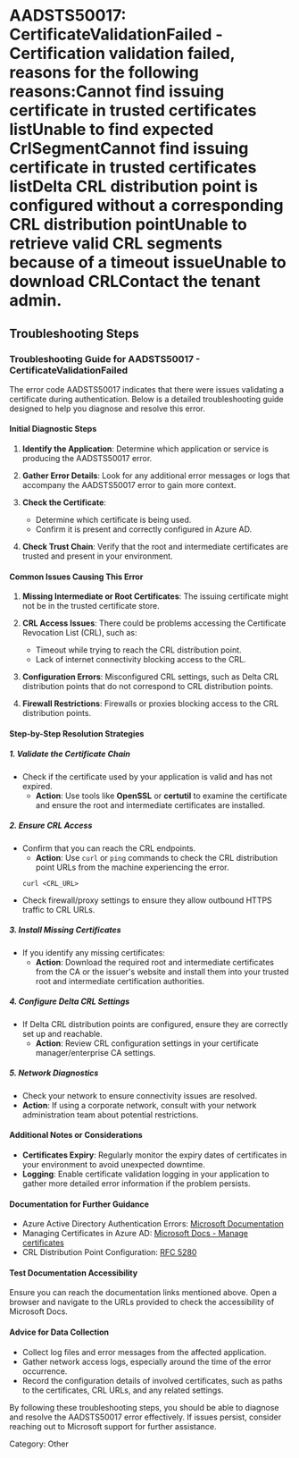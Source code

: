 
# AADSTS50017: CertificateValidationFailed - Certification validation failed, reasons for the following reasons:Cannot find issuing certificate in trusted certificates listUnable to find expected CrlSegmentCannot find issuing certificate in trusted certificates listDelta CRL distribution point is configured without a corresponding CRL distribution pointUnable to retrieve valid CRL segments because of a timeout issueUnable to download CRLContact the tenant admin.


## Troubleshooting Steps
### Troubleshooting Guide for AADSTS50017 - CertificateValidationFailed

The error code AADSTS50017 indicates that there were issues validating a certificate during authentication. Below is a detailed troubleshooting guide designed to help you diagnose and resolve this error.

#### Initial Diagnostic Steps

1. **Identify the Application**: Determine which application or service is producing the AADSTS50017 error.
  
2. **Gather Error Details**: Look for any additional error messages or logs that accompany the AADSTS50017 error to gain more context.

3. **Check the Certificate**:
   - Determine which certificate is being used.
   - Confirm it is present and correctly configured in Azure AD.

4. **Check Trust Chain**: Verify that the root and intermediate certificates are trusted and present in your environment.

#### Common Issues Causing This Error

1. **Missing Intermediate or Root Certificates**: The issuing certificate might not be in the trusted certificate store.
  
2. **CRL Access Issues**: There could be problems accessing the Certificate Revocation List (CRL), such as:
   - Timeout while trying to reach the CRL distribution point.
   - Lack of internet connectivity blocking access to the CRL.

3. **Configuration Errors**: Misconfigured CRL settings, such as Delta CRL distribution points that do not correspond to CRL distribution points.

4. **Firewall Restrictions**: Firewalls or proxies blocking access to the CRL distribution points.

#### Step-by-Step Resolution Strategies

##### 1. Validate the Certificate Chain
   - Check if the certificate used by your application is valid and has not expired.
     - **Action**: Use tools like **OpenSSL** or **certutil** to examine the certificate and ensure the root and intermediate certificates are installed.

##### 2. Ensure CRL Access
   - Confirm that you can reach the CRL endpoints.
     - **Action**: Use `curl` or `ping` commands to check the CRL distribution point URLs from the machine experiencing the error.
     ```
     curl <CRL_URL>
     ```
   - Check firewall/proxy settings to ensure they allow outbound HTTPS traffic to CRL URLs.

##### 3. Install Missing Certificates
   - If you identify any missing certificates:
     - **Action**: Download the required root and intermediate certificates from the CA or the issuer's website and install them into your trusted root and intermediate certification authorities.

##### 4. Configure Delta CRL Settings
   - If Delta CRL distribution points are configured, ensure they are correctly set up and reachable.
     - **Action**: Review CRL configuration settings in your certificate manager/enterprise CA settings.

##### 5. Network Diagnostics
   - Check your network to ensure connectivity issues are resolved.
   - **Action**: If using a corporate network, consult with your network administration team about potential restrictions.

#### Additional Notes or Considerations

- **Certificates Expiry**: Regularly monitor the expiry dates of certificates in your environment to avoid unexpected downtime.
- **Logging**: Enable certificate validation logging in your application to gather more detailed error information if the problem persists.
  
#### Documentation for Further Guidance

- Azure Active Directory Authentication Errors: [Microsoft Documentation](https://docs.microsoft.com/en-us/azure/active-directory/develop/authentication-scenarios)
- Managing Certificates in Azure AD: [Microsoft Docs - Manage certificates](https://docs.microsoft.com/en-us/azure/active-directory/develop/howto-manage-certificates)
- CRL Distribution Point Configuration: [RFC 5280](https://tools.ietf.org/html/rfc5280)

#### Test Documentation Accessibility

Ensure you can reach the documentation links mentioned above. Open a browser and navigate to the URLs provided to check the accessibility of Microsoft Docs.

#### Advice for Data Collection

- Collect log files and error messages from the affected application.
- Gather network access logs, especially around the time of the error occurrence.
- Record the configuration details of involved certificates, such as paths to the certificates, CRL URLs, and any related settings.

By following these troubleshooting steps, you should be able to diagnose and resolve the AADSTS50017 error effectively. If issues persist, consider reaching out to Microsoft support for further assistance.

Category: Other